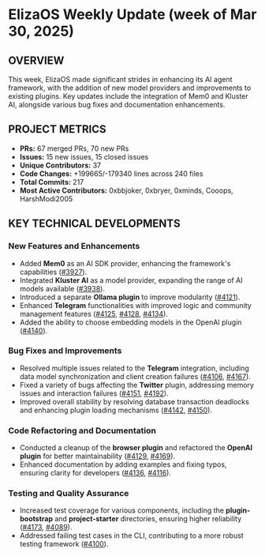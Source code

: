 # ElizaOS Weekly Update (week of Mar 30, 2025)

## OVERVIEW

This week, ElizaOS made significant strides in enhancing its AI agent framework, with the addition of new model providers and improvements to existing plugins. Key updates include the integration of Mem0 and Kluster AI, alongside various bug fixes and documentation enhancements.

## PROJECT METRICS

- **PRs:** 67 merged PRs, 70 new PRs
- **Issues:** 15 new issues, 15 closed issues
- **Unique Contributors:** 37
- **Code Changes:** +199665/-179340 lines across 240 files
- **Total Commits:** 217
- **Most Active Contributors:** 0xbbjoker, 0xbryer, 0xminds, Cooops, HarshModi2005

## KEY TECHNICAL DEVELOPMENTS

### New Features and Enhancements

- Added **Mem0** as an AI SDK provider, enhancing the framework's capabilities ([#3927](https://github.com/elizaos/eliza/pull/3927)).
- Integrated **Kluster AI** as a model provider, expanding the range of AI models available ([#3938](https://github.com/elizaos/eliza/pull/3938)).
- Introduced a separate **Ollama plugin** to improve modularity ([#4121](https://github.com/elizaos/eliza/pull/4121)).
- Enhanced **Telegram** functionalities with improved logic and community management features ([#4125](https://github.com/elizaos/eliza/pull/4125), [#4128](https://github.com/elizaos/eliza/pull/4128), [#4134](https://github.com/elizaos/eliza/pull/4134)).
- Added the ability to choose embedding models in the OpenAI plugin ([#4140](https://github.com/elizaos/eliza/pull/4140)).

### Bug Fixes and Improvements

- Resolved multiple issues related to the **Telegram** integration, including data model synchronization and client creation failures ([#4106](https://github.com/elizaos/eliza/pull/4106), [#4167](https://github.com/elizaos/eliza/pull/4167)).
- Fixed a variety of bugs affecting the **Twitter** plugin, addressing memory issues and interaction failures ([#4151](https://github.com/elizaos/eliza/pull/4151), [#4192](https://github.com/elizaos/eliza/pull/4192)).
- Improved overall stability by resolving database transaction deadlocks and enhancing plugin loading mechanisms ([#4142](https://github.com/elizaos/eliza/pull/4142), [#4150](https://github.com/elizaos/eliza/pull/4150)).

### Code Refactoring and Documentation

- Conducted a cleanup of the **browser plugin** and refactored the **OpenAI plugin** for better maintainability ([#4129](https://github.com/elizaos/eliza/pull/4129), [#4169](https://github.com/elizaos/eliza/pull/4169)).
- Enhanced documentation by adding examples and fixing typos, ensuring clarity for developers ([#4136](https://github.com/elizaos/eliza/pull/4136), [#4116](https://github.com/elizaos/eliza/pull/4116)).

### Testing and Quality Assurance

- Increased test coverage for various components, including the **plugin-bootstrap** and **project-starter** directories, ensuring higher reliability ([#4173](https://github.com/elizaos/eliza/pull/4173), [#4089](https://github.com/elizaos/eliza/pull/4089)).
- Addressed failing test cases in the CLI, contributing to a more robust testing framework ([#4100](https://github.com/elizaos/eliza/pull/4100)).

